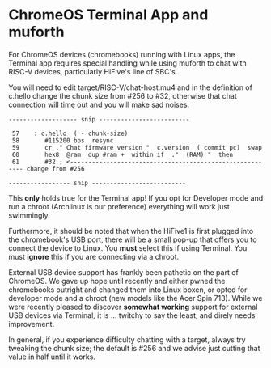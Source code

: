 # ChromeOS Terminal App and muforth

For ChromeOS devices (chromebooks) running with Linux apps, the Terminal app
requires special handling while using muforth to chat with RISC-V
devices, particularly HiFive's line of SBC's.

You will need to edit target/RISC-V/chat-host.mu4 and in the definition of 
c.hello change the chunk size from #256 to #32, otherwise that chat connection
will time out and you will make sad noises.

```
------------------- snip -------------------------

 57    : c.hello  ( - chunk-size)
 58       #115200 bps  resync
 59       cr ." Chat firmware version "  c.version  ( commit pc)  swap
 60       hex8  @ram  dup #ram +  within if  ."  (RAM) "  then
 61       #32 ; <--------------------------------------------------------- change from #256

----------------- snip --------------------------

```

This **only** holds true for the Terminal app! If you opt for Developer mode and run
a chroot (Archlinux is our preference) everything will work just swimmingly.

Furthermore, it should be noted that when the HiFive1 is first plugged into the 
chromebook's USB port, there will be a small pop-up that offers you to connect the
device to Linux. You **must** select this if using Terminal.  You must **ignore** this
if you are connecting via a chroot.

External USB device support has frankly been pathetic on the part of ChromeOS.  We gave
up hope until recently and either pwned the chromebooks outright and changed them into Linux boxen,
or opted for developer mode and a chroot (new models like the Acer Spin 713).  While we
were recently pleased to discover **somewhat working** support for external USB devices via
Terminal, it is ... twitchy to say the least, and direly needs improvement.

In general, if you experience difficulty chatting with a target, always try tweaking the
chunk size; the default is #256 and we advise just cutting that value in half until it works.
